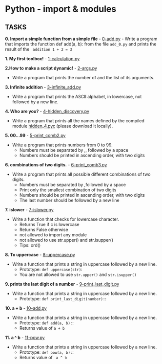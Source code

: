 # Python - import & modules

## TASKS

**0.  Import a simple function from a simple file** - [0-add.py](https://github.com/washucode/alx-higher_level_programming/blob/main/0x02-python-import_modules/0-add.py)
    - Write a program that imports the function def add(a, b): from the file ```add_0.py``` and prints the result of the ``` addition 1 + 2 = 3```

**1. My first toolbox!** - [1-calculation.py](https://github.com/washucode/alx-higher_level_programming/blob/main/0x02-python-import_modules/1-calculation.py)
  

**2.How to make a script dynamic!** - [2-args.py](https://github.com/washucode/alx-higher_level_programming/blob/main/0x02-python-import_modules/2-args.py)
  - Write a program that prints the number of and the list of its arguments.    

**3. Infinite addition** - [3-infinite_add.py](https://github.com/washucode/alx-higher_level_programming/blob/main/0x02-python-import_modules/3-infinite_add.py)
  - Write a program that prints the ASCII alphabet, in lowercase, not followed by a new line.

**4. Who are you?** - [4-hidden_discovery.py](https://github.com/washucode/alx-higher_level_programming/blob/main/0x02-python-import_modules/4-hidden_discovery.py)
  - Write a program that prints all the names defined by the compiled module [hidden_4.pyc]() (please download it locally).

**5. 00...99** - [5-print_comb2.py](https://github.com/washucode/alx-higher_level_programming/blob/main/0x02-python-import_modules/5-print_comb2.py)
  - Write a program that prints numbers from 0 to 99.
    - Numbers must be separated by ,, followed by a space
    - Numbers should be printed in ascending order, with two digits

**6. combinations of two digits.** - [6-print_comb3.py](https://github.com/washucode/alx-higher_level_programming/blob/main/0x02-python-import_modules/6-print_comb3.py)
  - Write a program that prints all possible different combinations of two digits.
    - Numbers must be separated by ,followed by a space
    - Print only the smallest combination of two digits
    - Numbers should be printed in ascending order, with two digits
    - The last number should be followed by a new line

**7. islower** - [7-islower.py](https://github.com/washucode/alx-higher_level_programming/blob/main/0x02-python-import_modules/7-islower.py)
  - Write a function that checks for lowercase character.
    - Returns True if c is lowercase
    - Returns False otherwise
    - not allowed to import any module
    - not allowed to use str.upper() and str.isupper()
    - Tips: ord()

**8. To uppercase** - [8-uppercase.py](https://github.com/washucode/alx-higher_level_programming/blob/main/0x02-python-import_modules/8-uppercase.py)
  - Write a function that prints a string in uppercase followed by a new line.
    - Prototype: ```def uppercase(str)```:
    - You are not allowed to use ```str.upper()``` and ```str.isupper()```

**9.  prints the last digit of a number** - [9-print_last_digit.py](https://github.com/washucode/alx-higher_level_programming/blob/main/0x02-python-import_modules/9-print_last_digit.py)
  - Write a function that prints a string in uppercase followed by a new line.
    - Prototype: ```def print_last_digit(number):```:


**10. a + b** - [10-add.py](https://github.com/washucode/alx-higher_level_programming/blob/main/0x02-python-import_modules/10-add.py)
  - Write a function that prints a string in uppercase followed by a new line.
    - Prototype: ```def add(a, b):```:
    - Returns value of ``` a + b ```
  
**11. a ^ b** - [11-pow.py](https://github.com/washucode/alx-higher_level_programming/blob/main/0x02-python-import_modules/11-pow.py)
  - Write a function that prints a string in uppercase followed by a new line.
    - Prototype: ```def pow(a, b):```:
    - Returns value of ``` a ^ b```
  











